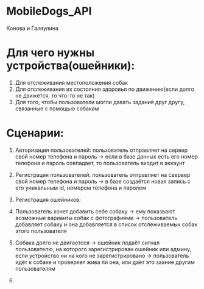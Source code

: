 # MobileDogs_API
Конова и Галиулина

# Для чего нужны устройства(ошейники): #
1. Для отслеживания местоположения собак
2. Для отслеживания их состояния здоровья по движению(если долго не движется, то что-то не так)
3. Для того, чтобы пользователи могли давать задания друг другу, связанные с помощью собакам

# Сценарии: #
1. Авторизация пользователей: пользователь отправляет на сервер свой номер телефона и пароль -> если в базе данных есть его номер телефона и пароль совпадает, то пользователь входит в аккаунт
2. Регистрация пользователей: пользователь отправляет на свервер свой номер телефона и пароль -> в базе создаётся новая запись с его уникальным id, номером телефона и паролем
3. Регистрация ошейников: 


1. Пользователь хочет добавить себе собаку -> ему показвают возможные варианты собак с фотографиями ->  пользователь добавляет собаку и она добавляется в список отслеживаемых собак этого пользователя
2. Собака долго не двигаетсся -> ошейник подаёт сигнал пользователю, на которого зарегистрирован ошейник или админу, если устройство ни на кого не зарегистрировано -> пользователь идёт к собаке и проверяет жива ли она, или даёт это заание другим пользователям
3. 

